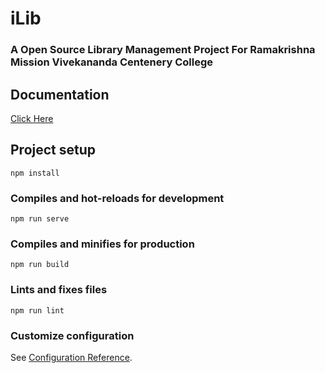 # iLib  
### A Open Source Library Management Project For Ramakrishna Mission Vivekananda Centenery College

## Documentation
[Click Here](https://ilib.website)

## Project setup
```
npm install
```

### Compiles and hot-reloads for development
```
npm run serve
```

### Compiles and minifies for production
```
npm run build
```

### Lints and fixes files
```
npm run lint
```

### Customize configuration
See [Configuration Reference](https://cli.vuejs.org/config/).
